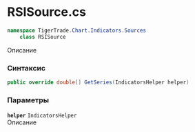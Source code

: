 
# RSISource.cs
```csharp
namespace TigerTrade.Chart.Indicators.Sources  
    class RSISource
```

Описание

### Синтаксис
```csharp
public override double[] GetSeries(IndicatorsHelper helper)
```

### Параметры
**`helper`** `IndicatorsHelper`  
 Описание  
  

                    
                    